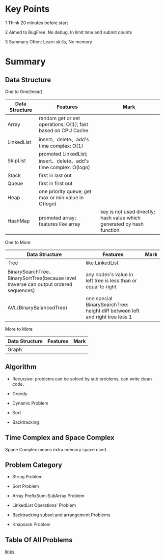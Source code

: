 # Key Points

1 Think 20 minutes before start

2 Aimed to BugFree: No debug, In limit time and submit counts

3 Summary Often: Learn skills, No memory


# Summary

## Data Structure

One to One(linear)

Data Structure | Features |  Mark
---- | ---- | ---
Array | random get or set operations; O(1); fast based on CPU Cache | 
LinkedList | insert、delete、add's time complex: O(1) | 
SkipList | promoted LinkedList; insert、delete、add's time complex: O(logn) | 
Stack | first in last out | 
Queue | first in first out | 
Heap | one priority queue; get max or min value in O(logn) | 
HashMap | promoted array; features like array | key is not used directly; hash value which generated by hash function

One to More

Data Structure | Features |  Mark
---- | ---- | ---
Tree | like LinkedList | 
BinarySearchTree、BinarySortTree(because level traverse can output ordered sequences)| any nodes's value in left tree is less than or equal to right | 
AVL(BinaryBalancedTree) | one special BinarySearchTree: height diff between left and right tree less 1 | 


More to More

Data Structure | Features |  Mark
---- | ---- | ---
Graph | |


## Algorithm

+ Recursive: problems can be solved by sub problems, can write clean code.

+ Greedy

+ Dynamic Problem

+ Sort

+ Backtracking

## Time Complex and Space Complex

Space Complex means extra memory space used.

## Problem Category

+ String Problem

+ Sort Problem 

+ Array PrefixSum-SubArray Problem

+ LinkedList Operations' Problem

+ Backtracking subset and arrangement Problems

+ Knapsack Problem

## Table Of All Problems 

[links](./allQuestions.md)
